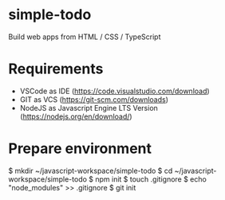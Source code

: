 # simple-todo
Build web apps from HTML / CSS / TypeScript

# Requirements
- VSCode as IDE (https://code.visualstudio.com/download)
- GIT as VCS (https://git-scm.com/downloads)
- NodeJS as Javascript Engine LTS Version (https://nodejs.org/en/download/)

# Prepare environment
$ mkdir ~/javascript-workspace/simple-todo
$ cd ~/javascript-workspace/simple-todo
$ npm init
$ touch .gitignore
$ echo "node_modules" >> .gitignore
$ git init



